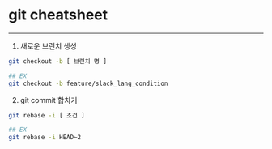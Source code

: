 # git cheatsheet
---

1. 새로운 브런치 생성

``` bash
git checkout -b [ 브런치 명 ]

## EX
git checkout -b feature/slack_lang_condition
```

2. git commit 합치기

``` bash
git rebase -i [ 조건 ]

## EX
git rebase -i HEAD~2
```